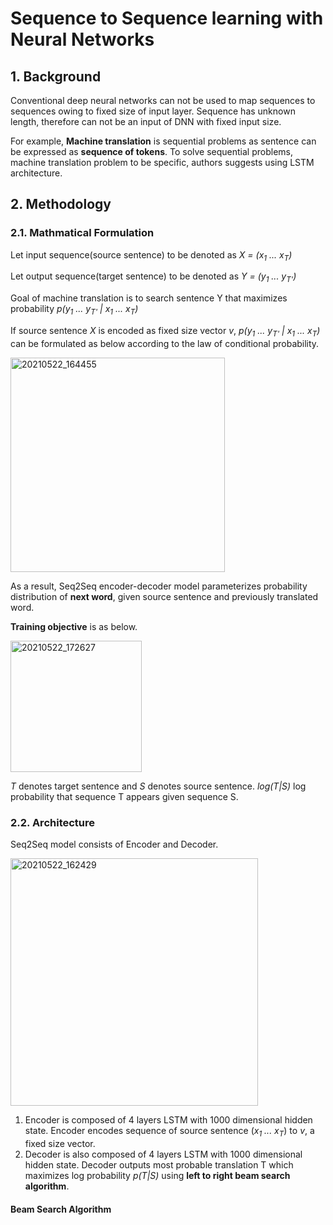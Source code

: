 # Sequence to Sequence learning with Neural Networks
## 1. Background
Conventional deep neural networks can not be used to map sequences to sequences owing to fixed size of input layer. Sequence has unknown length, therefore can not be an input of DNN with fixed input size. 

For example, **Machine translation** is sequential problems as sentence can be expressed as **sequence of tokens**. 
To solve sequential problems, machine translation problem to be specific, authors suggests using LSTM architecture. 

## 2. Methodology
### 2.1. Mathmatical Formulation 

Let input sequence(source sentence) to be denoted as *X = (x<sub>1</sub> ... x<sub>T</sub>)*

Let output sequence(target sentence) to be denoted as *Y = (y<sub>1</sub> ... y<sub>T'</sub>)*

Goal of machine translation is to search sentence Y that maximizes probability *p(*y<sub>1</sub> ... y<sub>T'</sub>* | *x<sub>1</sub> ... x<sub>T</sub>*)*

If source sentence *X* is encoded as fixed size vector *v*, *p(*y<sub>1</sub> ... y<sub>T'</sub>* | *x<sub>1</sub> ... x<sub>T</sub>*)* can be formulated as below according to the law of conditional probability.

<img width="343" alt="20210522_164455" src="https://user-images.githubusercontent.com/70640345/119218775-183c9000-bb1d-11eb-969e-5b553c7bbf05.png">

As a result, Seq2Seq encoder-decoder model parameterizes probability distribution of **next word**, given source sentence and previously translated word. 

**Training objective** is as below.

<img width="210" alt="20210522_172627" src="https://user-images.githubusercontent.com/70640345/119219968-0100a100-bb23-11eb-9592-2c6ac7cee8dc.png">

*T* denotes target sentence and *S* denotes source sentence. *log(T|S)* log probability that sequence T appears given sequence S.

### 2.2. Architecture
Seq2Seq model consists of Encoder and Decoder.

<img width="396" alt="20210522_162429" src="https://user-images.githubusercontent.com/70640345/119218223-44a2dd00-bb1a-11eb-8e1b-51fea4c607c9.png">

1. Encoder is composed of 4 layers LSTM with 1000 dimensional hidden state.  Encoder encodes sequence of source sentence (*x<sub>1</sub> ... x<sub>T</sub>*) to *v*, a fixed size vector. 
2. Decoder is also composed of 4 layers LSTM with 1000 dimensional hidden state. Decoder outputs most probable translation T which maximizes log probability *p(T|S)* using **left to right beam search algorithm**.

#### Beam Search Algorithm

